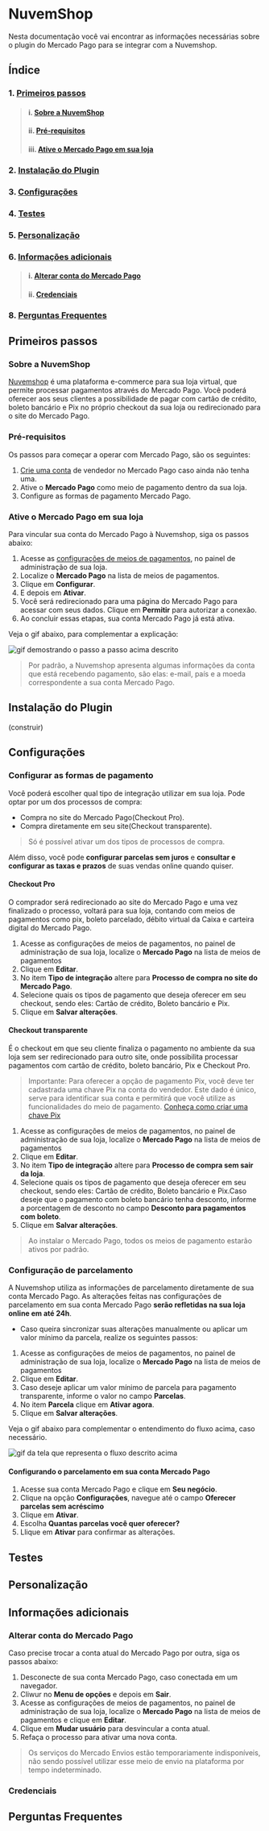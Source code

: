 
# NuvemShop

Nesta documentação você vai encontrar as informações necessárias sobre o plugin do Mercado Pago para se integrar com a Nuvemshop. 

## **Índice**

### 1. [**Primeiros passos**](#primeiros-passos)
> #### i. [**Sobre a NuvemShop**](#sobre-a-nuvemshop)
> #### ii. [**Pré-requisitos**](#pré-requisitos)
> #### iii. [**Ative o Mercado Pago em sua loja**](#ative-o-mercado-pago-em-sua-loja)
### 2. [Instalação do Plugin](#instalação-do-plugin)
### 3. [Configurações](#configurações)
### 4. [Testes](#testes)
### 5. [Personalização](#personalização)
### 6. [Informações adicionais](#testes)
> #### i. [**Alterar conta do Mercado Pago**](#alterar-conta-do-mercado-pago)
> #### ii. [**Credenciais**](#credenciais)
### 8. [Perguntas Frequentes](#perguntas-frequentes)


## Primeiros passos

### Sobre a NuvemShop

[Nuvemshop](https://www.nuvemshop.com.br/loja-virtual?utm_source=google&utm_medium=cpc&utm_campaign=br-web-search-brand-region-4-device_c-id_534414168435&gclid=CjwKCAiArY2fBhB9EiwAWqHK6lm1jhE-m5LA6WbinCkJDWJzwG8ozgDAZ7heZHZOfzkhbm8TPytmLxoCHFAQAvD_BwE) é uma plataforma e-commerce para sua loja virtual, que permite processar pagamentos através do Mercado Pago. Você poderá oferecer aos seus clientes a possibilidade de pagar com cartão de crédito, boleto bancário e Pix no próprio checkout da sua loja ou redirecionado para o site do Mercado Pago.

### Pré-requisitos

Os passos para começar a operar com Mercado Pago, são os seguintes:

1. [Crie uma conta](https://www.mercadopago.com.br/hub/registration/landing) de vendedor no Mercado Pago caso ainda não tenha uma.
2. Ative o **Mercado Pago** como meio de pagamento dentro da sua loja. 
3. Configure as formas de pagamento Mercado Pago.

### Ative o Mercado Pago em sua loja

Para vincular sua conta do Mercado Pago à Nuvemshop, siga os passos abaixo:

1. Acesse as [configurações de meios de pagamentos](https://www.nuvemshop.com.br/login?login_to=https%3A%2F%2Fwwss.lojavirtualnuvem.com.br%2Fadmin%2Fpayments%2F), no painel de administração de sua loja.
2. Localize o **Mercado Pago** na lista de meios de pagamentos.
3. Clique em **Configurar**.
4. E depois em **Ativar**.
5. Você será redirecionado para uma página do Mercado Pago para acessar com seus dados. Clique em **Permitir** para autorizar a conexão.
6. Ao concluir essas etapas, sua conta Mercado Pago já está ativa.

Veja o gif abaixo, para complementar a explicação:

![gif demostrando o passo a passo acima descrito](https://github.com/Sherillyn/case-devcommML/blob/main/assets/gif1.gif)



> Por padrão, a Nuvemshop apresenta algumas informações da conta que está recebendo pagamento, são elas: e-mail, país e a moeda correspondente a sua conta Mercado Pago.


## Instalação do Plugin
(construir)

## Configurações 


### Configurar as formas de pagamento

Você poderá escolher qual tipo de integração utilizar em sua loja. Pode optar por um dos processos de compra:

- Compra no site do Mercado Pago(Checkout Pro).
- Compra diretamente em seu site(Checkout transparente).

> Só é possível ativar um dos tipos de processos de compra.

Além disso, você pode **configurar parcelas sem juros** e **consultar e configurar as taxas e prazos** de suas vendas online quando quiser.

#### Checkout Pro

O comprador será redirecionado ao site do Mercado Pago e uma vez finalizado o processo, voltará para sua loja, contando com meios de pagamentos como pix, boleto parcelado, débito virtual da Caixa e carteira digital do Mercado Pago.

1. Acesse as configurações de meios de pagamentos, no painel de administração de sua loja, localize o **Mercado Pago** na lista de meios de pagamentos
2. Clique em **Editar**.
3. No item **Tipo de integração** altere para **Processo de compra no site do Mercado Pago**.
4. Selecione quais os tipos de pagamento que deseja oferecer em seu checkout, sendo eles: Cartão de crédito, Boleto bancário e Pix.
5. Clique em **Salvar alterações**.


#### Checkout transparente

É o checkout em que seu cliente finaliza o pagamento no ambiente da sua loja sem ser redirecionado para outro site, onde possibilita processar pagamentos com cartão de crédito, boleto bancário, Pix e Checkout Pro.


> Importante:
Para oferecer a opção de pagamento Pix, você deve ter cadastrada uma chave Pix na conta do vendedor. Este dado é único, serve para identificar sua conta e permitirá que você utilize as funcionalidades do meio de pagamento. [Conheça como criar uma chave Pix](https://www.mercadopago.com.br/stop/pix?url=https%3A%2F%2Fwww.mercadopago.com.br%2Fadmin-pix-keys%2Fmy-keys&authentication_mode=required)

1. Acesse as configurações de meios de pagamentos, no painel de administração de sua loja, localize o **Mercado Pago** na lista de meios de pagamentos
2. Clique em **Editar**.
3. No item **Tipo de integração** altere para **Processo de compra sem sair da loja**.
4. Selecione quais os tipos de pagamento que deseja oferecer em seu checkout, sendo eles: Cartão de crédito, Boleto bancário e Pix.Caso deseje que o pagamento com boleto bancário tenha desconto, informe a porcentagem de desconto no campo **Desconto para pagamentos com boleto**.
5. Clique em **Salvar alterações**.

> Ao instalar o Mercado Pago, todos os meios de pagamento estarão ativos por padrão.

### Configuração de parcelamento

A Nuvemshop utiliza as informações de parcelamento diretamente de sua conta Mercado Pago. As alterações feitas nas configurações de parcelamento em sua conta Mercado Pago **serão refletidas na sua loja online em até 24h**.

- Caso queira sincronizar suas alterações manualmente ou aplicar um valor mínimo da parcela, realize os seguintes passos:

1. Acesse as configurações de meios de pagamentos, no painel de administração de sua loja, localize o **Mercado Pago** na lista de meios de pagamentos
2. Clique em **Editar**.
3. Caso deseje aplicar um valor mínimo de parcela para pagamento transparente, informe o valor no campo **Parcelas**.
4. No item **Parcela** clique em **Ativar agora**.
5. Clique em **Salvar alterações**.

Veja o gif abaixo para complementar o entendimento do fluxo acima, caso necessário.

![gif da tela que representa o fluxo descrito acima](https://github.com/Sherillyn/case-devcommML/blob/main/assets/gif4.gif)

#### Configurando o parcelamento em sua conta Mercado Pago

1. Acesse sua conta Mercado Pago e clique em **Seu negócio**.
2. Clique na opção **Configurações**, navegue até o campo **Oferecer parcelas sem acréscimo**
3. Clique em **Ativar**.
4. Escolha **Quantas parcelas você quer oferecer?** 
5. Llique em **Ativar** para confirmar as alterações.

## Testes


## Personalização 


## Informações adicionais



### Alterar conta do Mercado Pago

Caso precise trocar a conta atual do Mercado Pago por outra, siga os passos abaixo:

1. Desconecte de sua conta Mercado Pago, caso conectada em um navegador.
2. Cliwur no **Menu de opções** e depois em **Sair**.
3. Acesse as configurações de meios de pagamentos, no painel de administração de sua loja, localize o **Mercado Pago** na lista de meios de pagamentos e clique em **Editar**.
4. Clique em **Mudar usuário** para desvincular a conta atual.
5. Refaça o processo para ativar uma nova conta.


> Os serviços do Mercado Envios estão temporariamente indisponíveis, não sendo possível utilizar esse meio de envio na plataforma por tempo indeterminado.

### Credenciais


## Perguntas Frequentes




